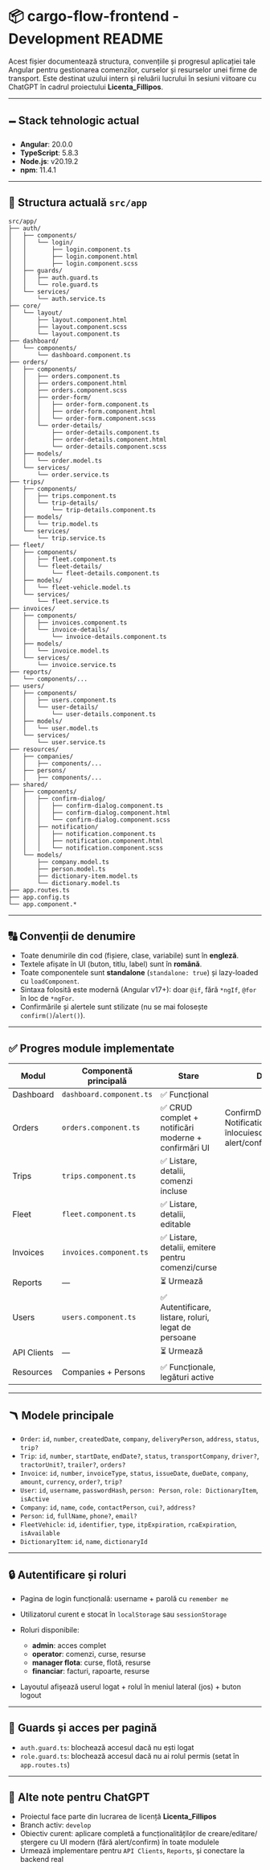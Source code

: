 # 📦 cargo-flow-frontend - Development README

Acest fișier documentează structura, convențiile și progresul aplicației tale Angular pentru gestionarea comenzilor, curselor și resurselor unei firme de transport. Este destinat uzului intern și reluării lucrului în sesiuni viitoare cu ChatGPT în cadrul proiectului **Licenta\_Fillipos**.

---

## 🗕️ Stack tehnologic actual

* **Angular**: 20.0.0
* **TypeScript**: 5.8.3
* **Node.js**: v20.19.2
* **npm**: 11.4.1

---

## 📁 Structura actuală `src/app`

```plaintext
src/app/
├── auth/
│   ├── components/
│   │   └── login/
│   │       ├── login.component.ts
│   │       ├── login.component.html
│   │       ├── login.component.scss
│   ├── guards/
│   │   ├── auth.guard.ts
│   │   └── role.guard.ts
│   └── services/
│       └── auth.service.ts
├── core/
│   └── layout/
│       ├── layout.component.html
│       ├── layout.component.scss
│       └── layout.component.ts
├── dashboard/
│   └── components/
│       └── dashboard.component.ts
├── orders/
│   ├── components/
│   │   ├── orders.component.ts
│   │   ├── orders.component.html
│   │   ├── orders.component.scss
│   │   ├── order-form/
│   │   │   ├── order-form.component.ts
│   │   │   ├── order-form.component.html
│   │   │   └── order-form.component.scss
│   │   └── order-details/
│   │       ├── order-details.component.ts
│   │       ├── order-details.component.html
│   │       └── order-details.component.scss
│   ├── models/
│   │   └── order.model.ts
│   └── services/
│       └── order.service.ts
├── trips/
│   ├── components/
│   │   ├── trips.component.ts
│   │   └── trip-details/
│   │       └── trip-details.component.ts
│   ├── models/
│   │   └── trip.model.ts
│   └── services/
│       └── trip.service.ts
├── fleet/
│   ├── components/
│   │   ├── fleet.component.ts
│   │   └── fleet-details/
│   │       └── fleet-details.component.ts
│   ├── models/
│   │   └── fleet-vehicle.model.ts
│   └── services/
│       └── fleet.service.ts
├── invoices/
│   ├── components/
│   │   ├── invoices.component.ts
│   │   └── invoice-details/
│   │       └── invoice-details.component.ts
│   ├── models/
│   │   └── invoice.model.ts
│   └── services/
│       └── invoice.service.ts
├── reports/
│   └── components/...
├── users/
│   ├── components/
│   │   ├── users.component.ts
│   │   └── user-details/
│   │       └── user-details.component.ts
│   ├── models/
│   │   └── user.model.ts
│   └── services/
│       └── user.service.ts
├── resources/
│   ├── companies/
│   │   ├── components/...
│   ├── persons/
│   │   ├── components/...
├── shared/
│   ├── components/
│   │   ├── confirm-dialog/
│   │   │   ├── confirm-dialog.component.ts
│   │   │   ├── confirm-dialog.component.html
│   │   │   └── confirm-dialog.component.scss
│   │   ├── notification/
│   │   │   ├── notification.component.ts
│   │   │   ├── notification.component.html
│   │   │   └── notification.component.scss
│   └── models/
│       ├── company.model.ts
│       ├── person.model.ts
│       ├── dictionary-item.model.ts
│       └── dictionary.model.ts
├── app.routes.ts
├── app.config.ts
└── app.component.*
```

---

## 🔠 Convenții de denumire

* Toate denumirile din cod (fișiere, clase, variabile) sunt în **engleză**.
* Textele afișate în UI (buton, titlu, label) sunt în **română**.
* Toate componentele sunt **standalone** (`standalone: true`) și lazy-loaded cu `loadComponent`.
* Sintaxa folosită este modernă (Angular v17+): doar `@if`, fără `*ngIf`, `@for` în loc de `*ngFor`.
* Confirmările și alertele sunt stilizate (nu se mai folosește `confirm()`/`alert()`).

---

## ✅ Progres module implementate

| Modul       | Componentă principală    | Stare                                               | Detalii                                                        |
| ----------- | ------------------------ | --------------------------------------------------- | -------------------------------------------------------------- |
| Dashboard   | `dashboard.component.ts` | ✅ Funcțional                                        |                                                                |
| Orders      | `orders.component.ts`    | ✅ CRUD complet + notificări moderne + confirmări UI | ConfirmDialog + NotificationComponent înlocuiesc alert/confirm |
| Trips       | `trips.component.ts`     | ✅ Listare, detalii, comenzi incluse                 |                                                                |
| Fleet       | `fleet.component.ts`     | ✅ Listare, detalii, editable                        |                                                                |
| Invoices    | `invoices.component.ts`  | ✅ Listare, detalii, emitere pentru comenzi/curse    |                                                                |
| Reports     | —                        | ⏳ Urmează                                           |                                                                |
| Users       | `users.component.ts`     | ✅ Autentificare, listare, roluri, legat de persoane |                                                                |
| API Clients | —                        | ⏳ Urmează                                           |                                                                |
| Resources   | Companies + Persons      | ✅ Funcționale, legături active                      |                                                                |

---

## 🪃 Modele principale

* `Order`: `id`, `number`, `createdDate`, `company`, `deliveryPerson`, `address`, `status`, `trip?`
* `Trip`: `id`, `number`, `startDate`, `endDate?`, `status`, `transportCompany`, `driver?`, `tractorUnit?`, `trailer?`, `orders?`
* `Invoice`: `id`, `number`, `invoiceType`, `status`, `issueDate`, `dueDate`, `company`, `amount`, `currency`, `order?`, `trip?`
* `User`: `id`, `username`, `passwordHash`, `person: Person`, `role: DictionaryItem`, `isActive`
* `Company`: `id`, `name`, `code`, `contactPerson`, `cui?`, `address?`
* `Person`: `id`, `fullName`, `phone?`, `email?`
* `FleetVehicle`: `id`, `identifier`, `type`, `itpExpiration`, `rcaExpiration`, `isAvailable`
* `DictionaryItem`: `id`, `name`, `dictionaryId`

---

## 🔒 Autentificare și roluri

* Pagina de login funcțională: username + parolă cu `remember me`

* Utilizatorul curent e stocat în `localStorage` sau `sessionStorage`

* Roluri disponibile:

  * **admin**: acces complet
  * **operator**: comenzi, curse, resurse
  * **manager flota**: curse, flotă, resurse
  * **financiar**: facturi, rapoarte, resurse

* Layoutul afișează userul logat + rolul în meniul lateral (jos) + buton logout

---

## 🔐 Guards și acces per pagină

* `auth.guard.ts`: blochează accesul dacă nu ești logat
* `role.guard.ts`: blochează accesul dacă nu ai rolul permis (setat în `app.routes.ts`)

---

## 📌 Alte note pentru ChatGPT

* Proiectul face parte din lucrarea de licență **Licenta\_Fillipos**
* Branch activ: `develop`
* Obiectiv curent: aplicare completă a funcționalităților de creare/editare/ștergere cu UI modern (fără alert/confirm) în toate modulele
* Urmează implementare pentru `API Clients`, `Reports`, și conectare la backend real

```
```

